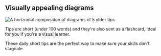## Visually appealing diagrams

![A horizontal composition of diagrams of 5 older tips.](/drops/_tips.webp "Diagrams of previous tips.")

Tips are short (under 100 words) and they're also sent as a flashcard, ideal for you if you're a visual learner.

These daily short tips are the perfect way to make sure your skills don't stagnate.
